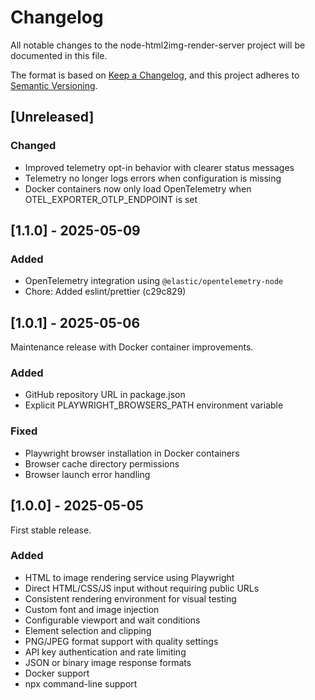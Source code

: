 # Changelog

All notable changes to the node-html2img-render-server project will be documented in this file.

The format is based on [Keep a Changelog](https://keepachangelog.com/en/1.0.0/),
and this project adheres to [Semantic Versioning](https://semver.org/spec/v2.0.0.html).

## [Unreleased]

### Changed

- Improved telemetry opt-in behavior with clearer status messages
- Telemetry no longer logs errors when configuration is missing
- Docker containers now only load OpenTelemetry when OTEL_EXPORTER_OTLP_ENDPOINT is set

## [1.1.0] - 2025-05-09

### Added

- OpenTelemetry integration using `@elastic/opentelemetry-node`
- Chore: Added eslint/prettier (c29c829)

## [1.0.1] - 2025-05-06

Maintenance release with Docker container improvements.

### Added

- GitHub repository URL in package.json
- Explicit PLAYWRIGHT_BROWSERS_PATH environment variable

### Fixed

- Playwright browser installation in Docker containers
- Browser cache directory permissions
- Browser launch error handling

## [1.0.0] - 2025-05-05

First stable release.

### Added

- HTML to image rendering service using Playwright
- Direct HTML/CSS/JS input without requiring public URLs
- Consistent rendering environment for visual testing
- Custom font and image injection
- Configurable viewport and wait conditions
- Element selection and clipping
- PNG/JPEG format support with quality settings
- API key authentication and rate limiting
- JSON or binary image response formats
- Docker support
- npx command-line support
